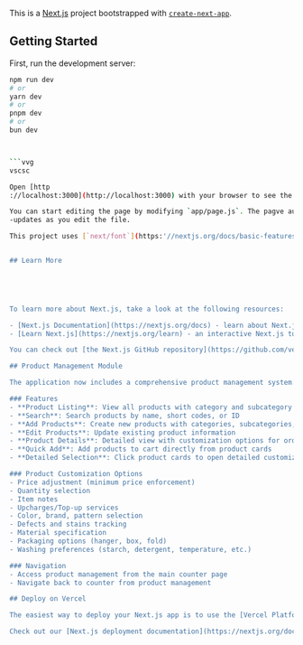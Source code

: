 



This is a [Next.js](https://nextjs.org/) project bootstrapped with [`create-next-app`](https://github.com/vercel/next.js/tree/canary/packages/create-next-app).

## Getting Started

First, run the development server:

```bash
npm run dev
# or
yarn dev
# or
pnpm dev
# or
bun dev



```vvg
vscsc

Open [http
://localhost:3000](http://localhost:3000) with your browser to see the result.

You can start editing the page by modifying `app/page.js`. The pagve auto
-updates as you edit the file.

This project uses [`next/font`](https:'//nextjs.org/docs/basic-features/font-optimization) to automatically optimize and load Inter, a custom Google Font.


## Learn More

  



To learn more about Next.js, take a look at the following resources:

- [Next.js Documentation](https://nextjs.org/docs) - learn about Next.js features and API.
- [Learn Next.js](https://nextjs.org/learn) - an interactive Next.js tutorial.

You can check out [the Next.js GitHub repository](https://github.com/vercel/next.js/) - your feedback and contributions are welcome!

## Product Management Module

The application now includes a comprehensive product management system:

### Features
- **Product Listing**: View all products with category and subcategory filtering
- **Search**: Search products by name, short codes, or ID
- **Add Products**: Create new products with categories, subcategories, HSN codes, and notes
- **Edit Products**: Update existing product information
- **Product Details**: Detailed view with customization options for orders
- **Quick Add**: Add products to cart directly from product cards
- **Detailed Selection**: Click product cards to open detailed customization modal

### Product Customization Options
- Price adjustment (minimum price enforcement)
- Quantity selection
- Item notes
- Upcharges/Top-up services
- Color, brand, pattern selection
- Defects and stains tracking
- Material specification
- Packaging options (hanger, box, fold)
- Washing preferences (starch, detergent, temperature, etc.)

### Navigation
- Access product management from the main counter page
- Navigate back to counter from product management

## Deploy on Vercel

The easiest way to deploy your Next.js app is to use the [Vercel Platform](https://vercel.com/new?utm_medium=default-template&filter=next.js&utm_source=create-next-app&utm_campaign=create-next-app-readme) from the creators of Next.js.

Check out our [Next.js deployment documentation](https://nextjs.org/docs/deployment) for more details.
